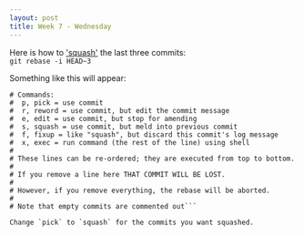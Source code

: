 ```yaml
---
layout: post
title: Week 7 - Wednesday
---
```

Here is how to ['squash'](https://git-scm.com/book/en/v2/Git-Tools-Rewriting-History#Squashing-Commits) the last three commits:  
`git rebase -i HEAD~3`  

Something like this will appear:  
```#  
# Commands:  
#  p, pick = use commit  
#  r, reword = use commit, but edit the commit message  
#  e, edit = use commit, but stop for amending  
#  s, squash = use commit, but meld into previous commit  
#  f, fixup = like "squash", but discard this commit's log message  
#  x, exec = run command (the rest of the line) using shell  
#  
# These lines can be re-ordered; they are executed from top to bottom.  
#  
# If you remove a line here THAT COMMIT WILL BE LOST.  
#  
# However, if you remove everything, the rebase will be aborted.  
#
# Note that empty commits are commented out```  

Change `pick` to `squash` for the commits you want squashed.
